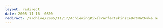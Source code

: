 ```yaml
---
layout: redirect
date: 2005-11-16 -0800
redirect: /archive/2005/11/17/AchievingPixelPerfectSkinsInDotNetNuke.aspx/
---
```


